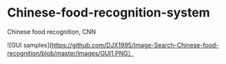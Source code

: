 # Chinese-food-recognition-system
Chinese food recognition, CNN

![GUI samples](https://github.com/DJX1995/Image-Search-Chinese-food-recognition/blob/master/images/GUI1.PNG）
